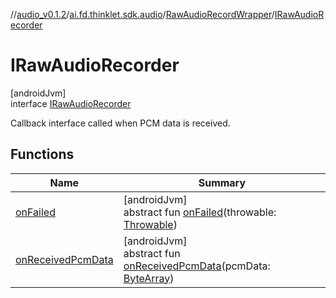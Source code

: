 //[audio_v0.1.2](../../../../index.md)/[ai.fd.thinklet.sdk.audio](../../index.md)/[RawAudioRecordWrapper](../index.md)/[IRawAudioRecorder](index.md)

# IRawAudioRecorder

[androidJvm]\
interface [IRawAudioRecorder](index.md)

Callback interface called when PCM data is received.

## Functions

| Name | Summary |
|---|---|
| [onFailed](on-failed.md) | [androidJvm]<br>abstract fun [onFailed](on-failed.md)(throwable: [Throwable](https://kotlinlang.org/api/latest/jvm/stdlib/kotlin/-throwable/index.html)) |
| [onReceivedPcmData](on-received-pcm-data.md) | [androidJvm]<br>abstract fun [onReceivedPcmData](on-received-pcm-data.md)(pcmData: [ByteArray](https://kotlinlang.org/api/latest/jvm/stdlib/kotlin/-byte-array/index.html)) |
